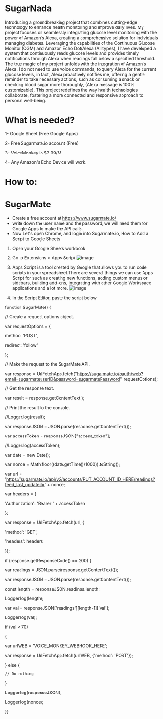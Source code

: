 # SugarNada
Introducing a groundbreaking project that combines cutting-edge technology to enhance health monitoring and improve daily lives. My project focuses on seamlessly integrating glucose level monitoring with the power of Amazon's Alexa, creating a comprehensive solution for individuals managing diabetes. Leveraging the capabilities of the Continuous Glucose Monitor (CGM) and Amazon Echo Dot/Alexa (All types), I have developed a system that continuously reads glucose levels and provides timely notifications through Alexa when readings fall below a specified threshold.
The true magic of my project unfolds with the integration of Amazon's Alexa. I do not need to use voice commands, to query Alexa for the current glucose levels, in fact, Alexa proactively notifies me, offering a gentle reminder to take necessary actions, such as consuming a snack or checking blood sugar more thoroughly, (Alexa message is 100% customizable),
This project redefines the way health technologies collaborate, fostering a more connected and responsive approach to personal well-being.

# What is needed?

1-	Google Sheet (Free Google Apps)

2-	Free Sugarmate.io account (Free)

3-	 VoiceMonkey.io $2.99/M

4-	Any Amazon's Echo Device will work.

# How to:
# SugarMate
- Create a free account at https://www.sugarmate.io/
- write down the user name and the password, we will need them for Google Apps to make the API calls.
- Now Let's open Chrome, and login into Sugarmate.io, 
How to Add a Script to Google Sheets
1. Open your Google Sheets workbook
2. Go to Extensions > Apps Script
![image](https://github.com/MoorishBot/SugarNada/assets/89058912/7c097bf2-b46c-4912-a6e5-6accccd0db86)
3. Apps Script is a tool created by Google that allows you to run code scripts in your spreadsheet.There are several things we can use Apps Script for such as creating new functions, adding custom menus or sidebars, building add-ons, integrating with other Google Workspace applications and a lot more.
 ![image](https://github.com/MoorishBot/SugarNada/assets/89058912/9a4eb1ee-ed6b-44a7-b580-3b1789cf9912)
   
4. In the Script Editor, paste the script below

function SugarMate() {

// Create a request options object.

var requestOptions = {

method: 'POST',

redirect: 'follow'

};

// Make the request to the SugarMate API.

var response = UrlFetchApp.fetch("https://sugarmate.io/oauth/web?email=sugarmateuserID&password=sugarmatePassword", requestOptions);

// Get the response text.

var result = response.getContentText();

// Print the result to the console.

//Logger.log(result);

var responseJSON = JSON.parse(response.getContentText());

var accessToken = responseJSON["access_token"];

//Logger.log(accessToken);

 var date = new Date();
 
var nonce = Math.floor((date.getTime()/1000)).toString();

var url = 'https://sugarmate.io/api/v2/accounts/PUT_ACCOUNT_ID_HERE/readings?feed_last_updated=' + nonce;

var headers = {

'Authorization': 'Bearer ' + accessToken

};

var response = UrlFetchApp.fetch(url, {

'method': 'GET',

'headers': headers

});

if (response.getResponseCode() == 200) {

var readings = JSON.parse(response.getContentText());

var responseJSON = JSON.parse(response.getContentText());

const length = responseJSON.readings.length;

Logger.log(length);

var val = responseJSON['readings'][length-1]['val'];

Logger.log(val);

if (val < 70) 

{

var urlWEB = 'VOICE_MONKEY_WEBHOOK_HERE';

var response = UrlFetchApp.fetch(urlWEB, {'method': 'POST'});

}  else {

    // Do nothing
    
}

Logger.log(responseJSON);

Logger.log(nonce);

}}






